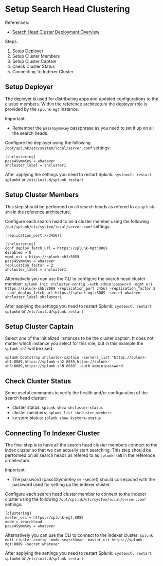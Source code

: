 Setup Search Head Clustering
============================

References:
- [Search Head Cluster Deployment Overview](https://docs.splunk.com/Documentation/Splunk/8.0.2/DistSearch/SHCdeploymentoverview)


Steps:
1. Setup Deployer
2. Setup Cluster Members
3. Setup Cluster Captain
4. Check Cluster Status
5. Connecting To Indexer Cluster


Setup Deployer
--------------
The deployer is used for distributing apps and updated configurations to the cluster members.
Within the reference architecture the deployer role is provided by the `splunk-mgt` instance.

Important:
- Remember the `pass4SymmKey` passphrase as you need to set it up on all the search heads.

Configure the deployer using the following `/opt/splunk/etc/system/local/server.conf` settings:
```
[shclustering]
pass4SymmKey = whatever
shcluster_label = shcluster1
```

After applying the settings you need to restart Splunk: 
`systemctl restart splunkd` or `/etc/init.d/splunk restart`


Setup Cluster Members
---------------------
This step should be performed on all search heads as refered to as `splunk-shN` in the reference architecture.

Configure each search head to be a cluster member using the following `/opt/splunk/etc/system/local/server.conf` settings:
```
[replication_port://34567]

[shclustering]
conf_deploy_fetch_url = https://splunk-mgt:8089
disabled = 0
mgmt_uri = https://splunk-sh1:8089
pass4SymmKey = whatever
replication_factor = 2
shcluster_label = shcluster1
```

Alternatively you can use the CLI to configure the search head cluster member:
`splunk init shcluster-config -auth admin:password -mgmt_uri https://splunk-shN:8089 -replication_port 34567 -replication_factor 2 -conf_deploy_fetch_url https://splunk-mgt:8089 -secret whatever -shcluster_label shcluster1`

After applying the settings you need to restart Splunk:
`systemctl restart splunkd` or `/etc/init.d/splunk restart`


Setup Cluster Captain
---------------------
Select *one* of the initialized instances to be the cluster captain. It does not matter which instance you select for this role, but in this example the `splunk-sh1` will be used.

`splunk bootstrap shcluster-captain -servers_list "https://splunk-sh1:8089,https://splunk-sh2:8089,https://splunk-sh3:8089,https://splunk-shN:8089" -auth admin:password`


Check Cluster Status
--------------------
Some useful commands to verify the health and/or configuration of the search head cluster:
- cluster status: `splunk show shcluster-status`
- cluster members: `splunk list shcluster-members`
- kv store status: `splunk show kvstore-status`


Connecting To Indexer Cluster
-----------------------------
The final step is to have all the search head cluster members connect to the index cluster so that we can actually start searching.
This step should be performed on all search heads as refered to as `splunk-shN` in the reference architecture.

Important:
- The password (pass4SymmKey or -secret) should correspond with the password used for setting up the indexer cluster.

Configure each search head cluster member to connect to the indexer cluster using the following `/opt/splunk/etc/system/local/server.conf` settings:
```
[clustering]
master_uri = https://splunk-mgt:8089
mode = searchhead
pass4SymmKey = whatever
```

Alternatively you can use the CLI to connect to the indexer cluster:
`splunk edit cluster-config -mode searchhead -master_uri https://splunk-mgt:8089 -secret whatever`

After applying the settings you need to restart Splunk:
`systemctl restart splunkd` or `/etc/init.d/splunk restart`
